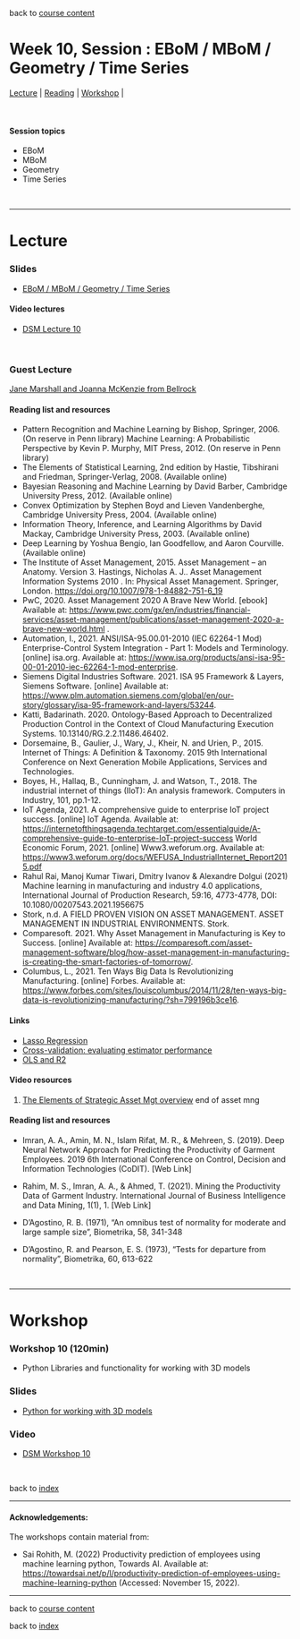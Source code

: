 
back to [course content](index#course_organisation)


# Week 10, Session : EBoM / MBoM / Geometry / Time Series

[Lecture](#lecture) | [Reading](#reading) | [Workshop](#workshop) | 
<p><br /></p>

#### Session topics

* EBoM
* MBoM
* Geometry
* Time Series

<p>&nbsp;</p>

***

# Lecture 

### Slides
* [EBoM / MBoM / Geometry / Time Series](Files/Data_Science_in_Manufacturing-Week_10.pdf )

#### Video lectures
* [DSM Lecture 10](https://uoe.sharepoint.com/:v:/r/sites/DS4M_9-23/Shared%20Documents/General/Week_10/DSM_week_10_lecture.mp4?csf=1&web=1&e=HBuHJA)

<br />

### Guest Lecture

[Jane Marshall and Joanna McKenzie from Bellrock](https://uoe.sharepoint.com/:v:/r/sites/DS4M_9-23/Shared%20Documents/General/Week_10/DSM_week_10_guest.mp4?csf=1&web=1&e=8oSeOK)


#### Reading list and resources 


* Pattern Recognition and Machine Learning by Bishop, Springer, 2006.  (On reserve in Penn library)
Machine Learning: A Probabilistic Perspective by Kevin P. Murphy, MIT Press, 2012.  (On reserve in Penn library)
* The Elements of Statistical Learning, 2nd edition by Hastie, Tibshirani and Friedman, Springer-Verlag, 2008.  (Available online)
* Bayesian Reasoning and Machine Learning by David Barber, Cambridge University Press, 2012. (Available online)
* Convex Optimization by Stephen Boyd and Lieven Vandenberghe, Cambridge University Press, 2004. (Available online)
* Information Theory, Inference, and Learning Algorithms by David Mackay, Cambridge University Press, 2003. (Available online)
* Deep Learning by Yoshua Bengio, Ian Goodfellow, and Aaron Courville.  (Available online)
* The Institute of Asset Management, 2015. Asset Management – an Anatomy. Version 3.
Hastings, Nicholas A. J.. Asset Management Information Systems 2010 . In: Physical Asset Management. Springer, London. https://doi.org/10.1007/978-1-84882-751-6_19
* PwC, 2020. Asset Management 2020 A Brave New World. [ebook] Available at: <https://www.pwc.com/gx/en/industries/financial-services/asset-management/publications/asset-management-2020-a-brave-new-world.html> .
* Automation, I., 2021. ANSI/ISA-95.00.01-2010 (IEC 62264-1 Mod) Enterprise-Control System Integration - Part 1: Models and Terminology. [online] isa.org. Available at: https://www.isa.org/products/ansi-isa-95-00-01-2010-iec-62264-1-mod-enterprise.
* Siemens Digital Industries Software. 2021. ISA 95 Framework & Layers, Siemens Software. [online] Available at: https://www.plm.automation.siemens.com/global/en/our-story/glossary/isa-95-framework-and-layers/53244.
* Katti, Badarinath. 2020. Ontology-Based Approach to Decentralized Production Control in the Context of Cloud Manufacturing Execution Systems. 10.13140/RG.2.2.11486.46402. 
* Dorsemaine, B., Gaulier, J., Wary, J., Kheir, N. and Urien, P., 2015. Internet of Things: A Definition &amp; Taxonomy. 2015 9th International Conference on Next Generation Mobile Applications, Services and Technologies.
* Boyes, H., Hallaq, B., Cunningham, J. and Watson, T., 2018. The industrial internet of things (IIoT): An analysis framework. Computers in Industry, 101, pp.1-12.
* IoT Agenda, 2021. A comprehensive guide to enterprise IoT project success. [online] IoT Agenda. Available at: <https://internetofthingsagenda.techtarget.com/essentialguide/A-comprehensive-guide-to-enterprise-IoT-project-success> 
World Economic Forum, 2021. [online] Www3.weforum.org. Available at: https://www3.weforum.org/docs/WEFUSA_IndustrialInternet_Report2015.pdf
* Rahul Rai, Manoj Kumar Tiwari, Dmitry Ivanov & Alexandre Dolgui (2021) Machine learning in manufacturing and industry 4.0 applications, International Journal of Production Research, 59:16, 4773-4778, DOI: 10.1080/00207543.2021.1956675 
* Stork, n.d. A FIELD PROVEN VISION ON ASSET MANAGEMENT. ASSET MANAGEMENT IN INDUSTRIAL ENVIRONMENTS. Stork. 
* Comparesoft. 2021. Why Asset Management in Manufacturing is Key to Success. [online] Available at: https://comparesoft.com/asset-management-software/blog/how-asset-management-in-manufacturing-is-creating-the-smart-factories-of-tomorrow/.
* Columbus, L., 2021. Ten Ways Big Data Is Revolutionizing Manufacturing. [online] Forbes. Available at: https://www.forbes.com/sites/louiscolumbus/2014/11/28/ten-ways-big-data-is-revolutionizing-manufacturing/?sh=799196b3ce16.



#### Links

* [Lasso Regression](https://vitalflux.com/lasso-ridge-regression-explained-with-python-example/)
* [Cross-validation: evaluating estimator performance](https://scikit-learn.org/stable/modules/cross_validation.html)
* [OLS and R2](https://www.bmc.com/blogs/mean-squared-error-r2-and-variance-in-regression-analysis/)


#### Video resources

1. [The Elements of Strategic Asset Mgt overview](https://www.youtube.com/watch?v=_emDnYaVo0g) end of asset mng
  
<a name = "reading"></a>
#### Reading list and resources 


* Imran, A. A., Amin, M. N., Islam Rifat, M. R., & Mehreen, S. (2019). Deep Neural Network Approach for Predicting the Productivity of Garment Employees. 2019 6th International Conference on Control, Decision and Information Technologies (CoDIT). [Web Link]

* Rahim, M. S., Imran, A. A., & Ahmed, T. (2021). Mining the Productivity Data of Garment Industry. International Journal of Business Intelligence and Data Mining, 1(1), 1. [Web Link]
* D’Agostino, R. B. (1971), “An omnibus test of normality for moderate and large sample size”, Biometrika, 58, 341-348
* D’Agostino, R. and Pearson, E. S. (1973), “Tests for departure from normality”, Biometrika, 60, 613-622



<!-- #### Links

* 

#### Cheatsheets

* 

#### Video resources

1. -->



<p>&nbsp;</p>


***

# Workshop

<a name = "workshop"></a>
### Workshop 10  (120min)

* Python Libraries and functionality for working with 3D models
  
### Slides
* [Python for working with 3D models](Files/3DShapewithPython.pdf )

### Video
* [DSM Workshop 10](https://uoe.sharepoint.com/:v:/r/sites/DS4M_9-23/Shared%20Documents/General/Week_10/DSM_workshop_week_7.mp4?csf=1&web=1&e=Kdanqy)

<p>&nbsp;</p>


back to [index](index#course_organisation)

***
  

#### Acknowledgements:

The workshops contain material from:
* Sai Rohith, M. (2022) Productivity prediction of employees using machine learning python, Towards AI. Available at: https://towardsai.net/p/l/productivity-prediction-of-employees-using-machine-learning-python (Accessed: November 15, 2022). 

***

back to [course content](index#course_organisation)

 back to [index](index.md)
